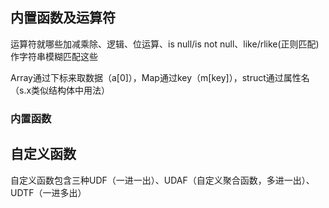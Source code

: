 ## 内置函数及运算符

运算符就哪些加减乘除、逻辑、位运算、is null/is not null、like/rlike(正则匹配)作字符串模糊匹配这些

Array通过下标来取数据（a[0]），Map通过key（m[key]），struct通过属性名（s.x类似结构体中用法）

### 内置函数

## 自定义函数
自定义函数包含三种UDF（一进一出）、UDAF（自定义聚合函数，多进一出）、UDTF（一进多出）

